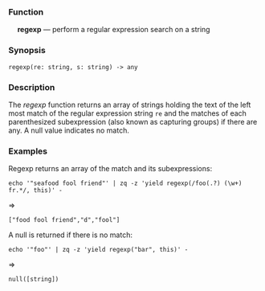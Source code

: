 ### Function

&emsp; **regexp** &mdash; perform a regular expression search on a string

### Synopsis

```
regexp(re: string, s: string) -> any
```
### Description
The _regexp_ function returns an array of strings holding the text
of the left most match of the regular expression string `re` and the
matches of each parenthesized subexpression (also known as capturing groups)
if there are any. A null value indicates
no match.

### Examples

Regexp returns an array of the match and its subexpressions:
```mdtest-command
echo '"seafood fool friend"' | zq -z 'yield regexp(/foo(.?) (\w+) fr.*/, this)' -
```
=>
```mdtest-output
["food fool friend","d","fool"]
```

A null is returned if there is no match:
```mdtest-command
echo '"foo"' | zq -z 'yield regexp("bar", this)' -
```
=>
```mdtest-output
null([string])
```

